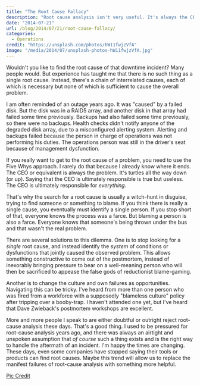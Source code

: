 ```yaml
---
title: "The Root Cause Fallacy"
description: "Root cause analysis isn't very useful. It's always the CEO's fault."
date: "2014-07-21"
url: /blog/2014/07/21/root-cause-fallacy/
categories:
  - Operations
credit: "https://unsplash.com/photos/hW11fwjzVfA"
image: "/media/2014/07/unsplash-photos-hW11fwjzVfA.jpg"
---
```


Wouldn't you like to find the root cause of that downtime incident? Many people
would. But experience has taught me that there is no such thing as a single root
cause. Instead, there's a chain of interrelated causes, each of which is
necessary but none of which is sufficient to cause the overall problem.

<!--more-->

I am often reminded of an outage years ago. It was "caused" by a failed disk.
But the disk was in a RAID5 array, and another disk in that array had failed
some time previously. Backups had also failed some time previously, so there
were no backups. Health checks didn't notify anyone of the degraded disk array,
due to a misconfigured alerting system. Alerting and backups failed because the
person in charge of operations was not performing his duties.  The operations
person was still in the driver's seat because of management dysfunction.

If you really want to get to the root cause of a problem, you need to use the
Five Whys approach. I rarely do that because I already know where it ends. The
CEO or equivalent is always the problem. It's turtles all the way down (or up).
Saying that the CEO is ultimately responsible is true but useless. The CEO is
ultimately responsible for *everything*.

That's why the search for a root cause is usually a witch-hunt in disguise, trying
to find someone or something to blame. If you think there is really a single
cause, you eventually must identify a single person. If you stop short of that,
everyone knows the process was a farce. But blaming a person is also a farce.
Everyone knows that someone's being thrown under the bus and that wasn't the
real problem.

There are several solutions to this dilemma. One is to stop looking for a
*single* root cause, and instead identify the *system* of conditions or
dysfunctions that jointly caused the observed problem. This allows something
constructive to come out of the postmortem, instead of inexorably bringing
pressure to bear on a well-meaning person who will then be sacrificed to appease
the false gods of reductionist blame-gaming.

Another is to change the culture and own failures as opportunities. Navigating
this can be tricky. I've heard from more than one person who was fired from a
workforce with a supposedly "blameless culture" policy after tripping over a
booby-trap. I haven't attended one yet, but I've heard that Dave Zwieback's
postmortem workshops are excellent.

More and more people I speak to are either doubtful or outright reject
root-cause analysis these days. That's a good thing. I used to be pressured for
root-cause analysis years ago, and there was always an airtight and unspoken
assumption that *of course* such a thing exists and is the right way to handle
the aftermath of an incident. I'm happy the times are changing. These days, even
some companies have stopped saying their tools or products can find root causes.
Maybe this trend will allow us to replace the manifest failures of root-cause
analysis with something more helpful.

[Pic Credit](https://www.flickr.com/photos/animaltourism/5096371069/)



